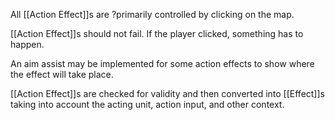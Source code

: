 All [[Action Effect]]s are ?primarily controlled by clicking on the map.

[[Action Effect]]s should not fail. If the player clicked, something has to happen.

An aim assist may be implemented for some action effects to show where the effect will take place.

[[Action Effect]]s are checked for validity and then converted into [[Effect]]s
taking into account the acting unit, action input, and other context.
